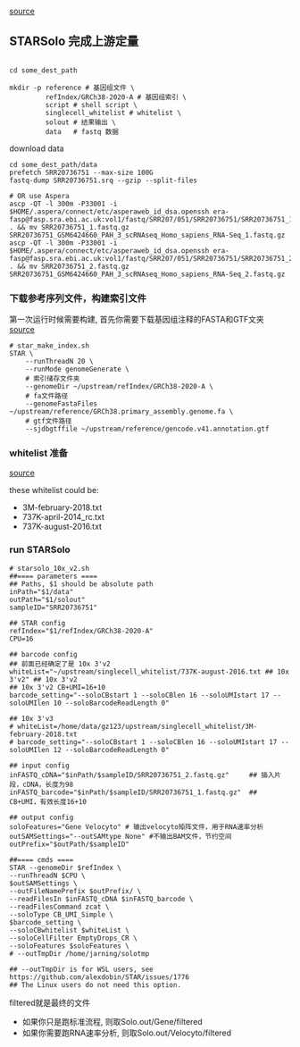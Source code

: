 [source](https://mp.weixin.qq.com/s/GDly5XfJriP57eXJVBTRnA)

## STARSolo 完成上游定量

```shell

cd some_dest_path

mkdir -p reference # 基因组文件 \
         refIndex/GRCh38-2020-A # 基因组索引 \
         script # shell script \
         singlecell_whitelist # whitelist \
         solout # 结果输出 \
         data   # fastq 数据
```

download data
```shell
cd some_dest_path/data
prefetch SRR20736751 --max-size 100G
fastq-dump SRR20736751.srq --gzip --split-files

# OR use Aspera
ascp -QT -l 300m -P33001 -i $HOME/.aspera/connect/etc/asperaweb_id_dsa.openssh era-fasp@fasp.sra.ebi.ac.uk:vol1/fastq/SRR207/051/SRR20736751/SRR20736751_1.fastq.gz . && mv SRR20736751_1.fastq.gz SRR20736751_GSM6424660_PAH_3_scRNAseq_Homo_sapiens_RNA-Seq_1.fastq.gz
ascp -QT -l 300m -P33001 -i $HOME/.aspera/connect/etc/asperaweb_id_dsa.openssh era-fasp@fasp.sra.ebi.ac.uk:vol1/fastq/SRR207/051/SRR20736751/SRR20736751_2.fastq.gz . && mv SRR20736751_2.fastq.gz SRR20736751_GSM6424660_PAH_3_scRNAseq_Homo_sapiens_RNA-Seq_2.fastq.gz
```

### 下载参考序列文件，构建索引文件
第一次运行时候需要构建, 首先你需要下载基因组注释的FASTA和GTF文夹
[source](https://asia.ensembl.org/Homo_sapiens/Info/Index)

```shell
# star_make_index.sh
STAR \
    --runThreadN 20 \
    --runMode genomeGenerate \
    # 索引储存文件夹
    --genomeDir ~/upstream/refIndex/GRCh38-2020-A \
    # fa文件路径
    --genomeFastaFiles ~/upstream/reference/GRCh38.primary_assembly.genome.fa \
    # gtf文件路径
    --sjdbgtffile ~/upstream/reference/gencode.v41.annotation.gtf
```

### whitelist 准备
[source](https://github.com/10XGenomics/cellranger/tree/master/lib/python/cellranger/barcodes)

these whitelist could be:
- 3M-february-2018.txt
- 737K-april-2014_rc.txt
- 737K-august-2016.txt

### run STARSolo
```shell
# starsolo_10x_v2.sh
##==== parameters ====
## Paths, $1 should be absolute path
inPath="$1/data"
outPath="$1/solout"
sampleID="SRR20736751"

## STAR config
refIndex="$1/refIndex/GRCh38-2020-A"
CPU=16

## barcode config
## 前面已经确定了是 10x 3'v2
whiteList="~/upstream/singlecell_whitelist/737K-august-2016.txt ## 10x 3'v2" ## 10x 3'v2
## 10x 3'v2 CB+UMI=16+10
barcode_setting="--soloCBstart 1 --soloCBlen 16 --soloUMIstart 17 --soloUMIlen 10 --soloBarcodeReadLength 0"

## 10x 3'v3
# whiteList=/home/data/gz123/upstream/singlecell_whitelist/3M-february-2018.txt
# barcode_setting="--soloCBstart 1 --soloCBlen 16 --soloUMIstart 17 --soloUMIlen 12 --soloBarcodeReadLength 0"

## input config
inFASTQ_cDNA="$inPath/$sampleID/SRR20736751_2.fastq.gz"     ## 插入片段，cDNA，长度为98
inFASTQ_barcode="$inPath/$sampleID/SRR20736751_1.fastq.gz"  ## CB+UMI，有效长度16+10

## output config
soloFeatures="Gene Velocyto" # 输出velocyto矩阵文件，用于RNA速率分析
outSAMSettings="--outSAMtype None" #不输出BAM文件，节约空间
outPrefix="$outPath/$sampleID"

##==== cmds ====
STAR --genomeDir $refIndex \
--runThreadN $CPU \
$outSAMSettings \
--outFileNamePrefix $outPrefix/ \
--readFilesIn $inFASTQ_cDNA $inFASTQ_barcode \
--readFilesCommand zcat \
--soloType CB_UMI_Simple \
$barcode_setting \
--soloCBwhitelist $whiteList \
--soloCellFilter EmptyDrops_CR \
--soloFeatures $soloFeatures \
# --outTmpDir /home/jarning/solotmp 

## --outTmpDir is for WSL users, see https://github.com/alexdobin/STAR/issues/1776
## The Linux users do not need this option.
```

filtered就是最终的文件
- 如果你只是跑标准流程, 则取Solo.out/Gene/filtered
- 如果你需要跑RNA速率分析, 则取Solo.out/Velocyto/filtered
